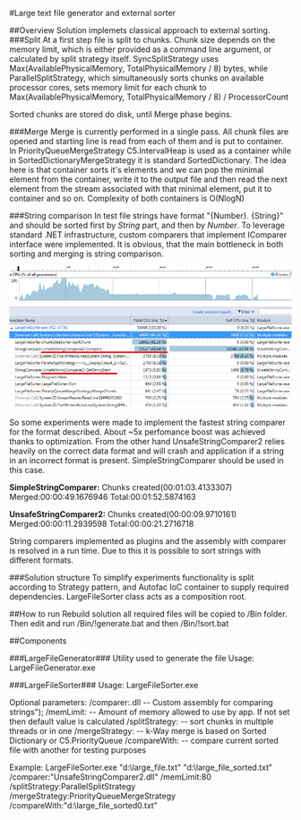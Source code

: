 #Large text file generator and external sorter 

##Overview
Solution implemets classical approach to external sorting. 
###Split
At a first step file is split to chunks. Chunk size depends on the memory limit, which is either provided as a command line argument, or calculated by split strategy itself. SyncSplitStrategy uses Max(AvailablePhysicalMemory, TotalPhysicalMemory / 8) bytes, while ParallelSplitStrategy, which simultaneously sorts chunks on available processor cores, sets memory limit for each chunk to Max(AvailablePhysicalMemory, TotalPhysicalMemory / 8) / ProcessorCount

Sorted chunks are stored do disk, until Merge phase begins.

###Merge
Merge is currently performed in a single pass. All chunk files are opened and starting line is read from each of them and is put to container. In PriorityQueueMergeStrategy C5.IntervalHeap is used as a container while in SortedDictionaryMergeStrategy it is standard SortedDictionary. The idea here is that container sorts it's elements and we can pop the minimal element from the container, write it to the output file and then read the next element from the stream associated with that minimal element, put it to container and so on.
Complexity of both containers is O(NlogN)

###String comparison
In test file strings have format "{Number}. {String}" and should be sorted first by _String_ part, and then by _Number_. To leverage standard .NET infrastructure, custom comparers that implement IComparer<string> interface were implemented. It is obvious, that the main bottleneck in both sorting and merging is string comparison. 

![Profiling results](profiling.png)

So some experiments were made to implement the fastest string comparer for the format described. About ~5x perfomance boost was achieved thanks to optimization. From the other hand UnsafeStringComparer2 relies heavily on the correct data format and will crash and application if a string in an incorrect format is present. SimpleStringComparer should be used in this case. 

**SimpleStringComparer:**
Chunks created(00:01:03.4133307)
Merged:00:00:49.1676946
Total:00:01:52.5874163

**UnsafeStringComparer2:**
Chunks created(00:00:09.9710161)
Merged:00:00:11.2939598
Total:00:00:21.2716718

String comparers implemented as plugins and the assembly with comparer is resolved in a run time. Due to this it is possible to sort strings with different formats. 

###Solution structure
To simplify experiments functionality is split according to Strategy pattern, and Autofac IoC container to supply required dependencies. LargeFileSorter class acts as a composition root.


##How to run
Rebuild solution all required files will be copied to /Bin folder. Then edit and run /Bin/!generate.bat and then /Bin/!sort.bat


##Components

###LargeFileGenerator###
Utility used to generate the file
Usage: LargeFileGenerator.exe <path to generated file> <desired file size in megabytes>

###LargeFileSorter###
Usage: LargeFileSorter.exe <path to source file> <path to destination file>

Optional parameters:
/comparer:<comparer>.dll -- Custom assembly for comparing strings");
/memLimit:<number in megabytes> -- Amount of memory allowed to use by app. If not set then default value is calculated
/splitStrategy:<SyncSplitStrategy or ParallelSplitStrategy> -- sort chunks in multiple threads or in one
/mergeStrategy:<PriorityQueueMergeStrategy or SortedDictionaryMergeStrategy> -- k-Way merge is based on Sorted Dictionary or C5.PriorityQueue
/compareWith:<path to another file> -- compare current sorted file with another for testing purposes


Example:
LargeFileSorter.exe "d:\large_file.txt" "d:\large_file_sorted.txt" /comparer:"UnsafeStringComparer2.dll" /memLimit:80 /splitStrategy:ParallelSplitStrategy /mergeStrategy:PriorityQueueMergeStrategy /compareWith:"d:\large_file_sorted0.txt"




